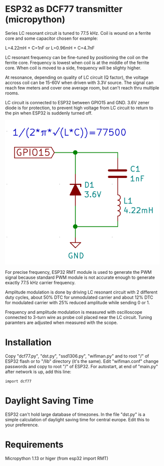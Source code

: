 # ESP32 as DCF77 transmitter (micropython)

Series LC resonant circuit is tuned to 77.5 kHz.
Coil is wound on a ferrite core
and some capacitor chosen for example:

L=4.22mH + C=1nF or L=0.96mH + C=4.7nF

LC resonant frequency can be fine-tuned by positioning the coil
on the ferrite core. Frequency is lowest when coil is at the middle
of the ferrite core. When coil is moved to a side, frequency will
be slighty higher.

At resonance, depending on quality of LC circuit (Q factor),
the voltage accross coil can be 15-60V when driven
with 3.3V source. The signal can reach few meters
and cover one average room, but can't reach thru
multiple rooms.

LC circuit is connected to ESP32 between
GPIO15 and GND. 3.6V zener diode is for
protection, to prevent high voltage
from LC circuit to return to the pin when
ESP32 is suddenly turned off.

![LC circuit](/pic/LC.png)

For precise frequency, ESP32 RMT module is used to
generate the PWM signal because standard PWM module is not
accurate enough to generate exactly 77.5 kHz carrier frequency.

Amplitude modulation is done by driving LC resonant
circuit with 2 different duty cycles, about 50% DTC
for unmodulated carrier and about 12% DTC for modulated
carrier with 25% reduced amplitude while sending 0 or 1.

Frequency and amplitude modulation is measured with oscilloscope
connected to 3-turn wire as probe coil placed near the LC circuit.
Tuning paramters are adjusted when measured with the scope.


# Installation

Copy "dcf77.py", "dst.py", "ssd1306.py", "wifiman.py" and
to root "/" of ESP32 flash or to "/lib" directory (it's the same).
Edit "wifiman.conf" change passwords and copy to root "/" of ESP32.
For autostart, at end of "main.py" after network is up,
add this line:

    import dcf77

# Daylight Saving Time

ESP32 can't hold large database of timezones.
In the file "dst.py" is a simple calculation
of daylight saving time for central europe.
Edit this to your preference.

# Requirements

Micropython 1.13 or higer (from esp32 import RMT)
